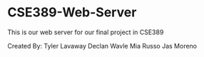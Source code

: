 # CSE389-Web-Server
This is our web server for our final project in CSE389

Created By:
Tyler Lavaway
Declan Wavle
Mia Russo
Jas Moreno